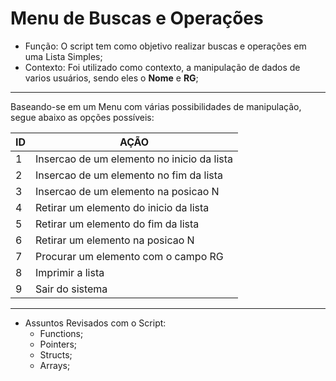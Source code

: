 # Menu de Buscas e Operações

* Função: O script tem como objetivo realizar buscas e operações em uma Lista Simples;
* Contexto: Foi utilizado como contexto, a manipulação de dados de varios usuários, sendo eles o **Nome** e **RG**;

---
Baseando-se em um Menu com várias possibilidades de manipulação, segue abaixo as opções possíveis:

ID | AÇÃO
-- |-------------------------------------------
1  | Insercao de um elemento no inicio da lista
2  | Insercao de um elemento no fim da lista
3  | Insercao de um elemento na posicao N
4  | Retirar um elemento do inicio da lista
5  | Retirar um elemento do fim da lista
6  | Retirar um elemento na posicao N
7  | Procurar um elemento com o campo RG
8  | Imprimir a lista
9  | Sair do sistema
---

* Assuntos Revisados com o Script:
  * Functions;
  * Pointers;
  * Structs;
  * Arrays;
